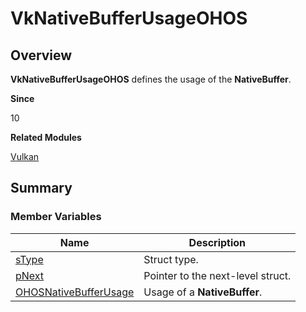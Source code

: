 # VkNativeBufferUsageOHOS


## Overview

**VkNativeBufferUsageOHOS** defines the usage of the **NativeBuffer**.

**Since**

10

**Related Modules**

[Vulkan](_vulkan.md)


## Summary


### Member Variables

| Name| Description|
| -------- | -------- |
| [sType](_vulkan.md#stype-27) | Struct type.|
| [pNext](_vulkan.md#pnext-27) | Pointer to the next-level struct.|
| [OHOSNativeBufferUsage](_vulkan.md#ohosnativebufferusage) | Usage of a **NativeBuffer**.|
